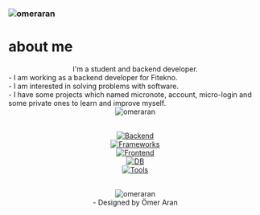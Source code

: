### <img src="https://readme-typing-svg.demolab.com?font=Fira+Code&duration=4500&pause=1500&color=020100&width=700&lines=Love+to+Solve+Problems+As+A+Backend+Developer" alt="omeraran"/>

# about me
<div align="center">I'm a student and backend developer.</div>
- I am working as a backend developer for Fitekno.<br/>
- I am interested in solving problems with software.<br/>
- I have some projects which named micronote, account, micro-login and some private ones to learn and improve myself.<br/>

<div align="center"><img src="https://github-readme-stats.vercel.app/api?username=omeraran&show_icons=true&count_private=false&hide_border=true" align="center" alt="omeraran" /></div> 
<br/>
<div align="center">

[![Backend](https://skillicons.dev/icons?i=java,cs)](https://www.linkedin.com/in/omeraran/)<br/>
[![Frameworks](https://skillicons.dev/icons?i=spring,maven,hibernate,dotnet)](https://www.linkedin.com/in/omeraran/)<br/>
[![Frontend](https://skillicons.dev/icons?i=html,css,bootstrap,sass)](https://www.linkedin.com/in/omeraran/)<br/>
[![DB](https://skillicons.dev/icons?i=postgres,mysql,mongodb,firebase)](https://www.linkedin.com/in/omeraran/)<br/>
[![Tools](https://skillicons.dev/icons?i=postman,idea,androidstudio,eclipse,vscode,visualstudio,latex,md)](https://www.linkedin.com/in/omeraran/)<br/>
<br/>
<div align="center">
<img src="https://komarev.com/ghpvc/?username=omeraran&&style=flat-square" align="center" alt="omeraran"/>
</div>  
  <footer>
    - Designed by Ömer Aran
  </footer>
</div>
